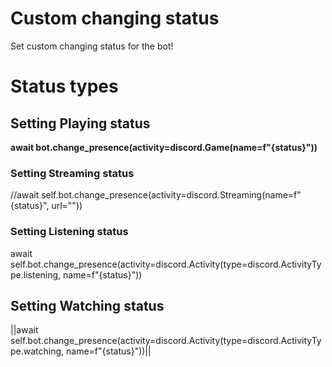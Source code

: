 # Custom changing status 
 
Set custom changing status for the bot!

# Status types 

 ## Setting **Playing** status
 __await bot.change_presence(activity=discord.Game(name=f"{status}"))__

 ### Setting **Streaming** status
 //await self.bot.change_presence(activity=discord.Streaming(name=f"{status}", url=""))

 ### Setting **Listening** status
 await self.bot.change_presence(activity=discord.Activity(type=discord.ActivityType.listening, name=f"{status}"))

 ## Setting **Watching** status
 ||await self.bot.change_presence(activity=discord.Activity(type=discord.ActivityType.watching, name=f"{status}"))||
